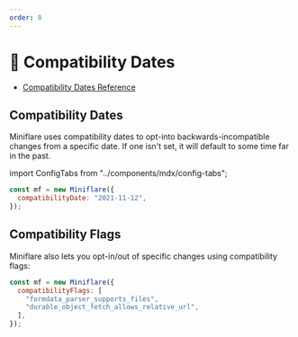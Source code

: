 ```yaml
---
order: 8
---
```


# 📅 Compatibility Dates

- [Compatibility Dates Reference](https://developers.cloudflare.com/workers/platform/compatibility-dates)

## Compatibility Dates

Miniflare uses compatibility dates to opt-into backwards-incompatible changes
from a specific date. If one isn't set, it will default to some time far in the
past.

import ConfigTabs from "../components/mdx/config-tabs";

```js
const mf = new Miniflare({
  compatibilityDate: "2021-11-12",
});
```

## Compatibility Flags

Miniflare also lets you opt-in/out of specific changes using compatibility
flags:

```js
const mf = new Miniflare({
  compatibilityFlags: [
    "formdata_parser_supports_files",
    "durable_object_fetch_allows_relative_url",
  ],
});
```
